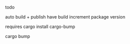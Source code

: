 todo

auto build + publish
have build increment package version

requires cargo install cargo-bump

cargo bump
